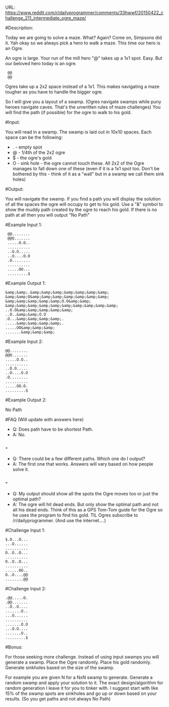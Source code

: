 URL: https://www.reddit.com/r/dailyprogrammer/comments/33hwwf/20150422_challenge_211_intermediate_ogre_maze/

#Description: 

Today we are going to solve a maze. What? Again? Come on, Simpsons did it. Yah okay so we always pick a hero to walk a maze. This time our hero is an Ogre.

An ogre is large. Your run of the mill hero "@" takes up a 1x1 spot. Easy. But our beloved hero today is an ogre.

     @@
     @@

Ogres take up a 2x2 space instead of a 1x1. This makes navigating a maze tougher as you have to handle the bigger ogre.

So I will give you a layout of a swamp. (Ogres navigate swamps while puny heroes navigate caves. That's the unwritten rules of maze challenges) You will find the path (if possible) for
the ogre to walk to his gold. 

#Input:

You will read in a swamp. The swamp is laid out in 10x10 spaces. Each space can be the following:

* . - empty spot
* @ - 1/4th of the 2x2 ogre
* $ - the ogre's gold
* O - sink hole - the ogre cannot touch these. All 2x2 of the Ogre manages to fall down one of these (even if it is a 1x1 spot too. Don't be bothered by this - think of it as a "wall" but in a swamp we call them sink holes)

#Output:

You will navigate the swamp. If you find a path you will display the solution of all the spaces the ogre will occupy to get to his gold. Use a "&amp;" symbol to show the muddy path created by the ogre to reach his gold. If there is no path at all then you will output "No Path"

#Example Input 1:

     @@........
     @@O.......
     .....O.O..
     ..........
     ..O.O.....
     ..O....O.O
     .O........
     ..........
     .....OO...
     .........$

#Example  Output 1:

	&amp;&amp;.&amp;&amp;&amp;&amp;&amp;&amp;&amp;
	&amp;&amp;O&amp;&amp;&amp;&amp;&amp;&amp;&amp;
	&amp;&amp;&amp;&amp;&amp;O.O&amp;&amp;
	&amp;&amp;&amp;&amp;&amp;&amp;&amp;&amp;&amp;&amp;
	..O.O&amp;&amp;&amp;&amp;&amp;
	..O..&amp;&amp;O.O
	.O...&amp;&amp;&amp;&amp;.
	.....&amp;&amp;&amp;&amp;.
	.....OO&amp;&amp;&amp;
	.......&amp;&amp;&amp;

#Example Input 2:

	@@........
	@@O.......
	.....O.O..
	..........
	..O.O.....
	..O....O.O
	.O........
	..........
	.....OO.O.
	.........$

#Example Output 2:

No Path


#FAQ (Will update with answers here)

* Q: Does path have to be shortest Path.
* A: No.

### -

* Q: There could be a few different paths. Which one do I output?
* A: The first one that works. Answers will vary based on how people solve it.

### -

* Q: My output should show all the spots the Ogre moves too or just the optimal path?
* A: The ogre will hit dead ends. But only show the optimal path and not all his dead ends. Think of this as a GPS Tom-Tom guide for the Ogre so he uses the program to find his gold. TIL Ogres subscribe to /r/dailyprogrammer. (And use the internet....)

#Challenge Input 1:

    $.O...O...
	...O......
	..........
	O..O..O...
	..........
	O..O..O...
	..........
	......OO..
	O..O....@@
	........@@

#Challenge Input 2:

	.@@.....O.
	.@@.......
	..O..O....
	.......O..
	...O......
	..........
	.......O.O
	...O.O....
	.......O..
	.........$

#Bonus:

For those seeking more challenge. Instead of using input swamps you will generate a swamp. Place the Ogre randomly. Place his gold randomly. Generate sinkholes based on the size of the swamp.

For example you are given N for a NxN swamp to generate. Generate a random swamp and apply your solution to it. The exact design/algorithm for random generation I leave it for you to tinker with. I suggest start with like 15% of the swamp spots are sinkholes and go up or down based on your results. (So you get paths and not always No Path)
